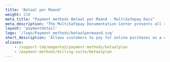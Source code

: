 ```yaml
---
title: 'Betaal per Maand'
weight: 210
meta_title: "Payment methods Betaal per Maand - MultiSafepay Docs"
meta_description: "The MultiSafepay Documentation Center presents all relevant information about our Plugins and API. You can also find support pages for payment methods, tools and general questions as well as the contact details of our Support and Integration Teams."
layout: 'paymentdetail'
logo: '/logo/Payment_methods/betaalpermaand.svg' 
short_description: 'Allows customers to pay for online purchases as a one-off post-payment or in monthly installments.'
aliases:
    - /support-tab/magento2/payment-methods/betaalplan
    - /payment-methods/billing-suite/betaalplan
---
```

